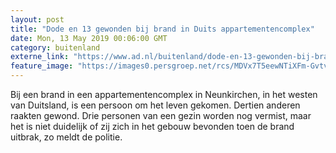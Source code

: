 ```yaml
---
layout: post
title: "Dode en 13 gewonden bij brand in Duits appartementencomplex"
date: Mon, 13 May 2019 00:06:00 GMT
category: buitenland
externe_link: "https://www.ad.nl/buitenland/dode-en-13-gewonden-bij-brand-in-duits-appartementencomplex~a17b3752/"
feature_image: "https://images0.persgroep.net/rcs/MDVx7T5eewNTiXFm-GvtvEvWfKs/diocontent/148083107/_fitwidth/400/?appId=21791a8992982cd8da851550a453bd7f&quality=0.7"
---
```


Bij een brand in een appartementencomplex in Neunkirchen, in het westen van Duitsland, is een persoon om het leven gekomen. Dertien anderen raakten gewond. Drie personen van een gezin worden nog vermist, maar het is niet duidelijk of zij zich in het gebouw bevonden toen de brand uitbrak, zo meldt de politie.
